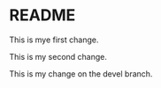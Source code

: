 # README

This is mye first change.

This is my second change.

This is my change on the devel branch.